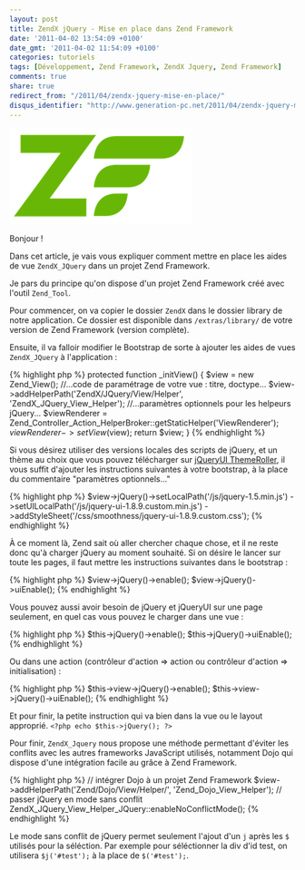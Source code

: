 ```yaml
---
layout: post
title: ZendX jQuery - Mise en place dans Zend Framework
date: '2011-04-02 13:54:09 +0100'
date_gmt: '2011-04-02 11:54:09 +0100'
categories: tutoriels
tags: [Développement, Zend Framework, ZendX Jquery, Zend Framework]
comments: true
share: true
redirect_from: "/2011/04/zendx-jquery-mise-en-place/"
disqus_identifier: "http://www.generation-pc.net/2011/04/zendx-jquery-mise-en-place/"
---
```

![Logo Zend Framework](/images/posts/2011-04-02-zendx-jquery-mise-en-place/01.png)

Bonjour !

Dans cet article, je vais vous expliquer comment mettre en place les aides de vue `ZendX_JQuery` dans un projet Zend Framework.

Je pars du principe qu'on dispose d'un projet Zend Framework créé avec l'outil `Zend_Tool`.

Pour commencer, on va copier le dossier `ZendX` dans le dossier library de notre application. Ce dossier est disponible dans `/extras/library/` de votre version de Zend Framework (version complète).

Ensuite, il va falloir modifier le Bootstrap de sorte à ajouter les aides de vues `ZendX_JQuery` à l'application :

{% highlight php %}
protected function _initView()
{
    $view = new Zend_View();
    //...code de paramétrage de votre vue : titre, doctype...
    $view->addHelperPath('ZendX/JQuery/View/Helper', 'ZendX_JQuery_View_Helper');
    //...paramètres optionnels pour les helpeurs jQuery...
    $viewRenderer = Zend_Controller_Action_HelperBroker::getStaticHelper('ViewRenderer');
    $viewRenderer->setView($view);
    return $view;
}
{% endhighlight %}

Si vous désirez utiliser des versions locales des scripts de jQuery, et un thème au choix que vous pouvez télécharger sur [jQueryUI ThemeRoller](http://jqueryui.com/themeroller/), il vous suffit d'ajouter les instructions suivantes à votre bootstrap, à la place du commentaire "paramètres optionnels..."

{% highlight php %}
$view->jQuery()->setLocalPath('/js/jquery-1.5.min.js')
               ->setUILocalPath('/js/jquery-ui-1.8.9.custom.min.js')
               ->addStyleSheet('/css/smoothness/jquery-ui-1.8.9.custom.css');
{% endhighlight %}

À ce moment là, Zend sait où aller chercher chaque chose, et il ne reste donc qu'à charger jQuery au moment souhaité. Si on désire le lancer sur toute les pages, il faut mettre les instructions suivantes dans le bootstrap :

{% highlight php %}
$view->jQuery()->enable();
$view->jQuery()->uiEnable();
{% endhighlight %}

Vous pouvez aussi avoir besoin de jQuery et jQueryUI sur une page seulement, en quel cas vous pouvez le charger dans une vue :

{% highlight php %}
$this->jQuery()->enable();
$this->jQuery()->uiEnable();
{% endhighlight %}

Ou dans une action (contrôleur d'action => action ou contrôleur d'action => initialisation) :

{% highlight php %}
$this->view->jQuery()->enable();
$this->view->jQuery()->uiEnable();
{% endhighlight %}

Et pour finir, la petite instruction qui va bien dans la vue ou le layout approprié.
`<?php echo $this->jQuery(); ?>`

Pour finir, `ZendX_Jquery` nous propose une méthode permettant d'éviter les conflits avec les autres frameworks JavaScript utilisés, notamment Dojo qui dispose d'une intégration facile au grâce à Zend Framework.

{% highlight php %}
// intégrer Dojo à un projet Zend Framework
$view->addHelperPath('Zend/Dojo/View/Helper/', 'Zend_Dojo_View_Helper');
// passer jQuery en mode sans conflit
ZendX_JQuery_View_Helper_JQuery::enableNoConflictMode();
{% endhighlight %}

Le mode sans conflit de jQuery permet seulement l'ajout d'un `j` après les `$` utilisés pour la séléction. Par exemple pour séléctionner la div d'id test, on utilisera `$j('#test');` à la place de `$('#test');`.

